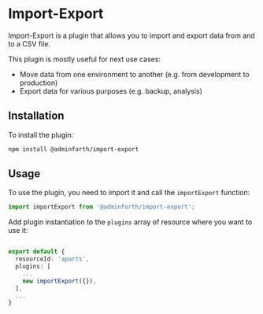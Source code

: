 
# Import-Export

Import-Export is a plugin that allows you to import and export data from and to a CSV file. 

This plugin is mostly useful for next use cases:

* Move data from one environment to another (e.g. from development to production)
* Export data for various purposes (e.g. backup, analysis)

## Installation

To install the plugin:

```bash
npm install @adminforth/import-export
```

## Usage

To use the plugin, you need to import it and call the `importExport` function:

```typescript
import importExport from '@adminforth/import-export';
```

Add plugin instantiation to the `plugins` array of resource where you want to use it:

```typescript

export default {
  resourceId: 'aparts',
  plugins: [
    ...
    new importExport({}),
  ],
  ...
}
  
```